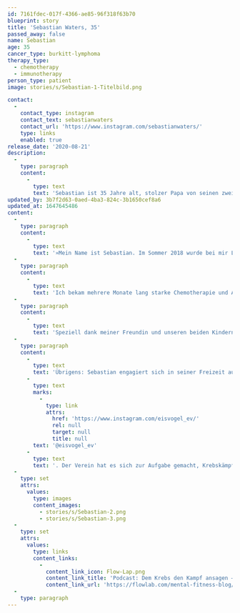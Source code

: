 ```yaml
---
id: 7161fdec-017f-4366-ae85-96f318f63b70
blueprint: story
title: 'Sebastian Waters, 35'
passed_away: false
name: Sebastian
age: 35
cancer_type: burkitt-lymphoma
therapy_type:
  - chemotherapy
  - immunotherapy
person_type: patient
image: stories/s/Sebastian-1-Titelbild.png

contact:
  -
    contact_type: instagram
    contact_text: sebastianwaters
    contact_url: 'https://www.instagram.com/sebastianwaters/'
    type: links
    enabled: true
release_date: '2020-08-21'
description:
  -
    type: paragraph
    content:
      -
        type: text
        text: 'Sebastian ist 35 Jahre alt, stolzer Papa von seinen zwei Jungs und Partner, Projektmanager und Berater in einer Berliner Digital-Agentur.'
updated_by: 3b7f2d63-0aed-4ba3-824c-3b1650cef8a6
updated_at: 1647645486
content:
  -
    type: paragraph
    content:
      -
        type: text
        text: '»Mein Name ist Sebastian. Im Sommer 2018 wurde bei mir Lymphdrüsenkrebs – genauer gesagt Burkitt-Lymphom, Non-Hodgkin – im vierten Stadium diagnostiziert. Das bedeutet, dass die Krebszellen auch schon das Knochenmark und Blut angegriffen haben – man spricht dann von einer Leukämie.'
  -
    type: paragraph
    content:
      -
        type: text
        text: 'Ich bekam mehrere Monate lang starke Chemotherapie und Antikörper und bin nun seit Frühjahr 2019 krebsfrei.'
  -
    type: paragraph
    content:
      -
        type: text
        text: 'Speziell dank meiner Freundin und unseren beiden Kindern habe ich diese schwere Zeit stets optimistisch bleiben können – und freue mich über jeden weiteren Tag, den ich mit den dreien erleben darf.«'
  -
    type: paragraph
    content:
      -
        type: text
        text: 'Übrigens: Sebastian engagiert sich in seiner Freizeit außerdem im '
      -
        type: text
        marks:
          -
            type: link
            attrs:
              href: 'https://www.instagram.com/eisvogel_ev/'
              rel: null
              target: null
              title: null
        text: '@eisvogel_ev'
      -
        type: text
        text: '. Der Verein hat es sich zur Aufgabe gemacht, Krebskämpfer:innen mit Lymphdrüsenkrebs und Leukämie zu unterstützen.'
  -
    type: set
    attrs:
      values:
        type: images
        content_images:
          - stories/s/Sebastian-2.png
          - stories/s/Sebastian-3.png
  -
    type: set
    attrs:
      values:
        type: links
        content_links:
          -
            content_link_icon: Flow-Lap.png
            content_link_title: 'Podcast: Dem Krebs den Kampf ansagen – Wie schafft man das, Sebastian Waters?'
            content_link_url: 'https://flowlab.com/mental-fitness-blog/folge-08-dem-krebs-den-kampf-ansagen-wie-schafft-man-das-sebastian-waters/'
  -
    type: paragraph
---
```

